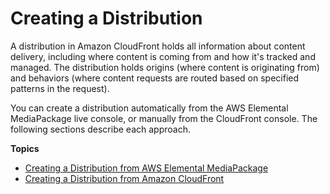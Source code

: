 # Creating a Distribution<a name="cdns-create"></a>

A distribution in Amazon CloudFront holds all information about content delivery, including where content is coming from and how it's tracked and managed\. The distribution holds origins \(where content is originating from\) and behaviors \(where content requests are routed based on specified patterns in the request\)\.

You can create a distribution automatically from the AWS Elemental MediaPackage live console, or manually from the CloudFront console\. The following sections describe each approach\.

**Topics**
+ [Creating a Distribution from AWS Elemental MediaPackage](cdns-create-mp.md)
+ [Creating a Distribution from Amazon CloudFront](cdns-create-cf.md)